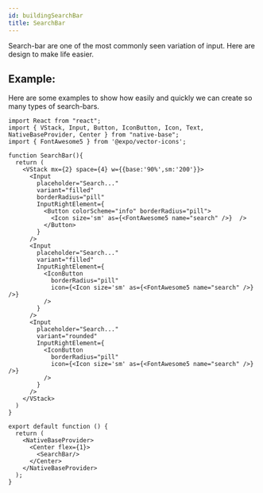 ```yaml
---
id: buildingSearchBar
title: SearchBar
---
```


Search-bar are one of the most commonly seen variation of input. Here are design to make life easier.

## Example:

Here are some examples to show how easily and quickly we can create so many types of search-bars.

<!--
![https://s3-us-west-2.amazonaws.com/secure.notion-static.com/b4c4662d-8a9c-48a2-817d-000ff8f5f6b6/Screenshot_2021-01-18_at_7.51.08_PM.png](https://s3-us-west-2.amazonaws.com/secure.notion-static.com/b4c4662d-8a9c-48a2-817d-000ff8f5f6b6/Screenshot_2021-01-18_at_7.51.08_PM.png) -->

```SnackPlayer name=Search%20Bar
import React from "react";
import { VStack, Input, Button, IconButton, Icon, Text, NativeBaseProvider, Center } from "native-base";
import { FontAwesome5 } from '@expo/vector-icons';

function SearchBar(){
  return (
    <VStack mx={2} space={4} w={{base:'90%',sm:'200'}}>
      <Input
        placeholder="Search..."
        variant="filled"
        borderRadius="pill"
        InputRightElement={
          <Button colorScheme="info" borderRadius="pill">
            <Icon size='sm' as={<FontAwesome5 name="search" />}  />
          </Button>
        }
      />
      <Input
        placeholder="Search..."
        variant="filled"
        InputRightElement={
          <IconButton
            borderRadius="pill"
            icon={<Icon size='sm' as={<FontAwesome5 name="search" />} />}
          />
        }
      />
      <Input
        placeholder="Search..."
        variant="rounded"
        InputRightElement={
          <IconButton
            borderRadius="pill"
            icon={<Icon size='sm' as={<FontAwesome5 name="search" />} />}
          />
        }
      />
    </VStack>
  )
}

export default function () {
  return (
    <NativeBaseProvider>
      <Center flex={1}>
        <SearchBar/>
      </Center>
    </NativeBaseProvider>
  );
}
```
